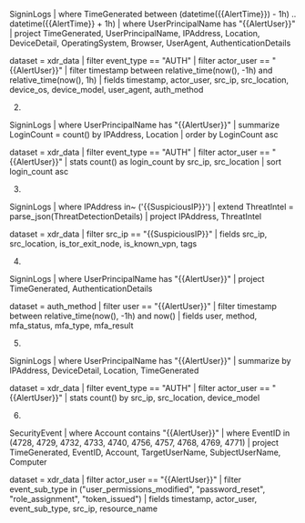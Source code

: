 SigninLogs
| where TimeGenerated between (datetime({{AlertTime}}) - 1h) .. datetime({{AlertTime}} + 1h)
| where UserPrincipalName has "{{AlertUser}}"
| project TimeGenerated, UserPrincipalName, IPAddress, Location, DeviceDetail, OperatingSystem, Browser, UserAgent, AuthenticationDetails



dataset = xdr_data
| filter event_type == "AUTH"
| filter actor_user == "{{AlertUser}}"
| filter timestamp between relative_time(now(), -1h) and relative_time(now(), 1h)
| fields timestamp, actor_user, src_ip, src_location, device_os, device_model, user_agent, auth_method


2. 
SigninLogs
| where UserPrincipalName has "{{AlertUser}}"
| summarize LoginCount = count() by IPAddress, Location
| order by LoginCount asc


dataset = xdr_data
| filter event_type == "AUTH"
| filter actor_user == "{{AlertUser}}"
| stats count() as login_count by src_ip, src_location
| sort login_count asc

3. 
SigninLogs
| where IPAddress in~ ('{{SuspiciousIP}}')
| extend ThreatIntel = parse_json(ThreatDetectionDetails)
| project IPAddress, ThreatIntel

dataset = xdr_data
| filter src_ip == "{{SuspiciousIP}}"
| fields src_ip, src_location, is_tor_exit_node, is_known_vpn, tags


4. 
SigninLogs
| where UserPrincipalName has "{{AlertUser}}"
| project TimeGenerated, AuthenticationDetails


dataset = auth_method
| filter user == "{{AlertUser}}"
| filter timestamp between relative_time(now(), -1h) and now()
| fields user, method, mfa_status, mfa_type, mfa_result


5.
SigninLogs
| where UserPrincipalName has "{{AlertUser}}"
| summarize by IPAddress, DeviceDetail, Location, TimeGenerated

dataset = xdr_data
| filter event_type == "AUTH"
| filter actor_user == "{{AlertUser}}"
| stats count() by src_ip, src_location, device_model


6.
SecurityEvent
| where Account contains "{{AlertUser}}"
| where EventID in (4728, 4729, 4732, 4733, 4740, 4756, 4757, 4768, 4769, 4771)
| project TimeGenerated, EventID, Account, TargetUserName, SubjectUserName, Computer

dataset = xdr_data
| filter actor_user == "{{AlertUser}}"
| filter event_sub_type in ("user_permissions_modified", "password_reset", "role_assignment", "token_issued")
| fields timestamp, actor_user, event_sub_type, src_ip, resource_name

